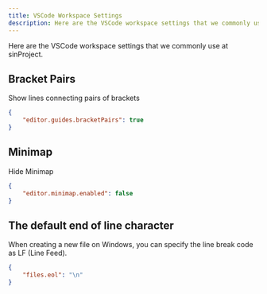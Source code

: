 ```yaml
---
title: VSCode Workspace Settings
description: Here are the VSCode workspace settings that we commonly use at sinProject.
---
```


Here are the VSCode workspace settings that we commonly use at sinProject.

## Bracket Pairs

Show lines connecting pairs of brackets

```json:.vscode/settings.json
{
	"editor.guides.bracketPairs": true
}
```

## Minimap

Hide Minimap

```json:.vscode/settings.json
{
	"editor.minimap.enabled": false
}
```

## The default end of line character

When creating a new file on Windows, you can specify the line break code as LF (Line Feed).

```json:.vscode/settings.json
{
	"files.eol": "\n"
}
```

